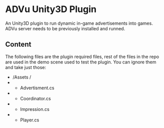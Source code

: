 # ADVu Unity3D Plugin
An Unity3D plugin to run dynamic in-game advertisements into games. ADVu server needs to be previously installed and runned.
## Content
The following files are the plugin required files, rest of the files in the repo are used in the demo scene used to test the plugin. You can ignore them and take just those:
- /Assets /
- -  Advertisment.cs
- - Coordinator.cs
- - Impression.cs 
- - Player.cs

